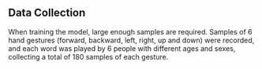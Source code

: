 Data Collection
--
When training the model, large enough samples are required. 
Samples of 6 hand gestures (forward, backward, left, right, up and down) were recorded,
and each word was played by 6 people with different ages and sexes, collecting a total of 180 samples of each gesture.
